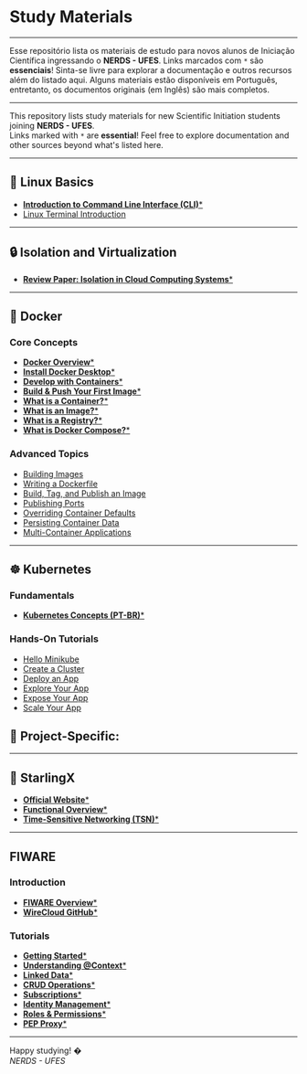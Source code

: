 # Study Materials  
---

Esse repositório lista os materiais de estudo para novos alunos de Iniciação Científica ingressando o **NERDS - UFES**.
Links marcados com `*` são **essenciais**! Sinta-se livre para explorar a documentação e outros recursos além do listado aqui.
Alguns materiais estão disponíveis em Português, entretanto, os documentos originais (em Inglês) são mais completos.

---

This repository lists study materials for new Scientific Initiation students joining **NERDS - UFES**.  
Links marked with `*` are **essential**! Feel free to explore documentation and other sources beyond what's listed here.  

---

## 📌 **Linux Basics**  
- [**Introduction to Command Line Interface (CLI)***](https://www.w3schools.com/whatis/whatis_cli.asp)  
- [Linux Terminal Introduction](https://linuxhandbook.com/linux-terminal-intro/)  

---

## 🔒 **Isolation and Virtualization**  
- [**Review Paper: Isolation in Cloud Computing Systems***](Revisão_Bibliográfica___Isolamento_em_Sistemas_de_Computação_em_Nuvem.pdf)  

---

## 🐳 **Docker**  

### **Core Concepts**  
- [**Docker Overview***](https://docs.docker.com/get-started/docker-overview/)  
- [**Install Docker Desktop***](https://docs.docker.com/get-started/introduction/get-docker-desktop/)  
- [**Develop with Containers***](https://docs.docker.com/get-started/introduction/develop-with-containers/)  
- [**Build & Push Your First Image***](https://docs.docker.com/get-started/introduction/build-and-push-first-image/)  
- [**What is a Container?***](https://docs.docker.com/get-started/docker-concepts/the-basics/what-is-a-container/)  
- [**What is an Image?***](https://docs.docker.com/get-started/docker-concepts/the-basics/what-is-an-image/)  
- [**What is a Registry?***](https://docs.docker.com/get-started/docker-concepts/the-basics/what-is-a-registry/)  
- [**What is Docker Compose?***](https://docs.docker.com/get-started/docker-concepts/the-basics/what-is-docker-compose/)  

### **Advanced Topics**  
- [Building Images](https://docs.docker.com/get-started/docker-concepts/building-images/)  
- [Writing a Dockerfile](https://docs.docker.com/get-started/docker-concepts/building-images/writing-a-dockerfile/)  
- [Build, Tag, and Publish an Image](https://docs.docker.com/get-started/docker-concepts/building-images/build-tag-and-publish-an-image/)  
- [Publishing Ports](https://docs.docker.com/get-started/docker-concepts/running-containers/publishing-ports/)  
- [Overriding Container Defaults](https://docs.docker.com/get-started/docker-concepts/running-containers/overriding-container-defaults/)  
- [Persisting Container Data](https://docs.docker.com/get-started/docker-concepts/running-containers/persisting-container-data/)  
- [Multi-Container Applications](https://docs.docker.com/get-started/docker-concepts/running-containers/multi-container-applications/)  

---

## ☸️ **Kubernetes**  

### **Fundamentals**  
- [**Kubernetes Concepts (PT-BR)***](https://kubernetes.io/pt-br/docs/concepts/)  

### **Hands-On Tutorials**  
- [Hello Minikube](https://kubernetes.io/pt-br/docs/tutorials/hello-minikube/)  
- [Create a Cluster](https://kubernetes.io/pt-br/docs/tutorials/kubernetes-basics/create-cluster/)  
- [Deploy an App](https://kubernetes.io/pt-br/docs/tutorials/kubernetes-basics/deploy-app/)  
- [Explore Your App](https://kubernetes.io/pt-br/docs/tutorials/kubernetes-basics/explore/)  
- [Expose Your App](https://kubernetes.io/pt-br/docs/tutorials/kubernetes-basics/expose/)  
- [Scale Your App](https://kubernetes.io/pt-br/docs/tutorials/kubernetes-basics/scale/)  

## 🎯 **Project-Specific:** 

---

## 🚀 **StarlingX**  
- [**Official Website***](https://www.starlingx.io/)  
- [**Functional Overview***](https://docs.starlingx.io/introduction/functional_overview.html)  
- [**Time-Sensitive Networking (TSN)***](https://docs.starlingx.io/operations/tsn.html)
  
---

## **FIWARE**  

### **Introduction**  
- [**FIWARE Overview***](https://www.fiware.org/about-us/)  
- [**WireCloud GitHub***](https://github.com/Wirecloud/wirecloud)  

### **Tutorials**  
- [**Getting Started***](https://github.com/FIWARE/tutorials.Getting-Started/tree/41e3635af38896c39a9fd5d9bc3434bda924ad7a)  
- [**Understanding @Context***](https://github.com/FIWARE/tutorials.Understanding-At-Context/tree/6cfcc5ce0fc7eb1b52e0636c8a3f3dc237452375)  
- [**Linked Data***](https://github.com/FIWARE/tutorials.Linked-Data/tree/fba9cf7b1a5ea99c734ce06c3fc0fc749360d52a)  
- [**CRUD Operations***](https://github.com/FIWARE/tutorials.CRUD-Operations/tree/04c36ec170ea4e2946bdddd4c653a5b1b4a083e3)  
- [**Subscriptions***](https://github.com/FIWARE/tutorials.Subscriptions/tree/bc3d6f00f1841ef6695eaa329c6c226d6cbbc02c)  
- [**Identity Management***](https://github.com/FIWARE/tutorials.Identity-Management/tree/677ab9566913fdd030645edfa69d6e7b8722c3f2)  
- [**Roles & Permissions***](https://github.com/FIWARE/tutorials.Roles-Permissions/tree/864d11785c8109eb794e7809853a20ae424ac48e7)  
- [**PEP Proxy***](https://github.com/FIWARE/tutorials.PEP-Proxy/tree/b6a7ba6581e89379365b887e6b92aaa33f061278)  

---

Happy studying! �  
*NERDS - UFES*
